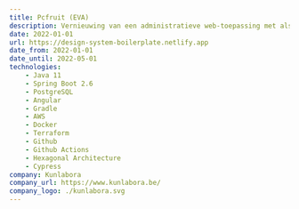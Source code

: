 ```yaml
---
title: Pcfruit (EVA)
description: Vernieuwing van een administratieve web-toepassing met als doel het dagelijkse werk van fruittelers een pak eenvoudiger te maken (plannen van opdrachten, berekenen van hoeveelheid te gebruiken product, trekken van rapporten, ...).
date: 2022-01-01
url: https://design-system-boilerplate.netlify.app
date_from: 2022-01-01
date_until: 2022-05-01
technologies:
    - Java 11
    - Spring Boot 2.6
    - PostgreSQL
    - Angular
    - Gradle
    - AWS
    - Docker
    - Terraform
    - Github
    - Github Actions
    - Hexagonal Architecture
    - Cypress
company: Kunlabora
company_url: https://www.kunlabora.be/
company_logo: ./kunlabora.svg
---
```

